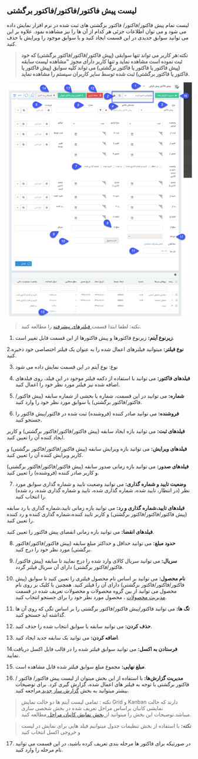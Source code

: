 ## لیست پیش فاکتور/فاکتور/فاکتور برگشتی 

لیست تمام پیش فاکتور/فاکتور/ فاکتور برگشتی های ثبت شده در نرم افزار نمایش داده می شود و می توان اطلاعات جزئی هر کدام از آن ها را نیز مشاهده نمود. علاوه بر این می توانید سوابق جدیدی در این قسمت ایجاد کنید و یا سوابق موجود را ویرایش یا حذف کنید.

> **نکته:هر کاربر می تواند تنها سوابقی (پیش فاکتور/فاکتور/فاکتور برگشتی) که خود ثبت نموده است مشاهده نماید و تنها کاربر دارای مجوز "مشاهده لیست سابقه (پیش فاکتور یا فاکتور یا فاکتور برگشتی) می تواند کلیه سوابق (پیش فاکتور یا فاکتور یا فاکتور برگشتی) ثبت شده توسط سایر کاربران سیستم را مشاهده نماید.**

![](FAKTOR12.png)

> نکته: لطفا ابتدا قسمت[ فیلترهای پیشرفته](https://github.com/1stco/PayamGostarDocs/blob/master/help%202.5.4/Customer-relationship-management/Advanced-filter/Advanced-filter.md) را مطالعه کنید.


1. **زیرنوع آیتم:** زیرنوع فاکتورها و پیش فاکتورها از این قسمت قابل تغییر است.

2.**نوع فیلتر:** میتوانید فیلترهای اعمال شده را به عنوان یک فیلتر اختصاصی خود ذخیره کنید.

3. نوع: نوع آیتم در این قسمت نمایش داده می شود

4. **فیلدهای فاکتور:** می توانید با استفاده از دکمه فیلتر موجود در این فیلد، روی فیلدهای اضافه شده نیز فیلتر مورد نظر خود را اعمال کنید.

5. **شماره:** می توانید در این قسمت، شماره یا بخشی از شماره سابقه (پیش فاکتور/فاکتور/فاکتور برگشتی) یا سوابق مورد نظر خود را وارد کنید.

6. **فروشنده:** می توانید صادر کننده (فروشنده) ثبت شده در فاکتور/پیش فاکتور را جستجو کنید.

  **فیلدهای ثبت:** می توانید بازه ایجاد سابقه (پیش فاکتور/فاکتور/فاکتور برگشتی)  و کاربر ایجاد کننده آن را تعیین کنید.

  **فیلدهای ویرایش:** می توانید بازه ویرایش سابقه (پیش فاکتور/فاکتور/فاکتور برگشتی) و کاربر ویرایش کننده آن را تعیین کنید.

  **فیلدهای صدور:** می توانید بازه زمانی صدور سابقه (پیش فاکتور/فاکتور/فاکتور برگشتی) و کاربر صادر کننده (فروشنده) را تعیین کنید.

7. **وضعیت تایید و شماره گذاری:** می توانید وضعیت تایید و شماره گذاری سوابق مورد نظر (در انتظار، تایید شده، شماره گذاری شده، تایید و شماره گذاری شده، رد شده) را انتخاب کنید.

  **فیلدهای تایید،شماره گذاری و رد:** می توانید بازه زمانی تایید،شماره گذاری یا رد سابقه (پیش فاکتور/فاکتور/فاکتور برگشتی) و کاربر تایید کننده،شماره گذاری کننده و رد کننده را تعیین کنید.

  **فیلدهای انقضا:** می توانید بازه زمانی انقضای پیش فاکتور را تعیین کنید.

8. **حدود مبلغ:** می توانید حداقل و حداکثر مبلغ سابقه (پیش فاکتور/فاکتور/فاکتور برگشتی) مورد نظر خود را درج کنید.

9.  **سریال:** می توانید سریال کالای وارد شده را درج نمایید تا سابقه (پیش فاکتور/فاکتور/فاکتور برگشتی) دارای آن سریال فیلتر گردد.

10.  **نام محصول:** می توانید بر اساس نام محصول فیلتری را تعیین کنید تا سوابق (پیش فاکتور/فاکتور/فاکتور برگشتی) دارای آن را فیلتر کنید. همچنین با کلیک بر روی نام محصول می توانید از بین گروه محصولات و محصولات تعریف شده در قسمت [مدیریت محصولات](https://github.com/1stco/PayamGostarDocs/blob/master/help%202.5.4/Basic-Information/Product%20management/Product-management.md) ، محصول مورد نظر خود را برای جستجو انتخاب کنید.

11. **تگ ها:** می توانید فاکتور/پیش فاکتور/فاکتور برگشتی را بر اساس تگی که روی آن ها گذاشته اید جستجو کنید.

12. **حذف کردن:** می توانید سابقه یا سوابق انتخاب شده را حذف کنید.

13. **اضافه کردن:** می توانید بک سابقه جدید ایجاد کنید.

14.**فرستادن به اکسل:** می توانید سوابق فیلتر شده را در قالب فایل اکسل دریافت نمایید.

15. **مبلغ نهایی:** مجموع مبلغ سوابق فیلتر شده قابل مشاهده است.

16. **مدیریت گزارش‌ها:**  با استفاده از این بخش میتوان از لیست پیش فاکتور/ فاکتور / فاکتور برگشتی با توجه به فیلتر های اعمال شده، گزارش گیری کرد. برای توضیحات بیشتر میتوانید به بخش [گزارش ساز جدید ](https://github.com/1stco/PayamGostarDocs/blob/master/help%202.5.4/Management-and-reports/Report-Builder/Report-Builder.md)مراجعه کنید.

> نکته : تمامی لیست آیتم ها دو حالت نمایش Grid و Kanban دارند که حالت نمایشی کانبان براساس مراحل تعریف شده در بخش شخصی سازی میباشد.توضیحات این بخش را میتوانید از[ بخش نمایش کانبان مراحل ](https://github.com/1stco/PayamGostarDocs/blob/master/help2.5.4/Settings/Personalization-crm/Overview/General-information/leveling/leveling.md)مطالعه کنید.

> **نکته:**  با استفاده از بخش تنظیمات جدول میتوانیم فیلد هایی برای نمایش در لیست و خروجی اکسل انتخاب کنید

17. در صورتیکه برای فاکتور ها مرحله بندی تعریف کرده باشید، در این قسمت می توانید نام مرحله را وارد کنید.  
